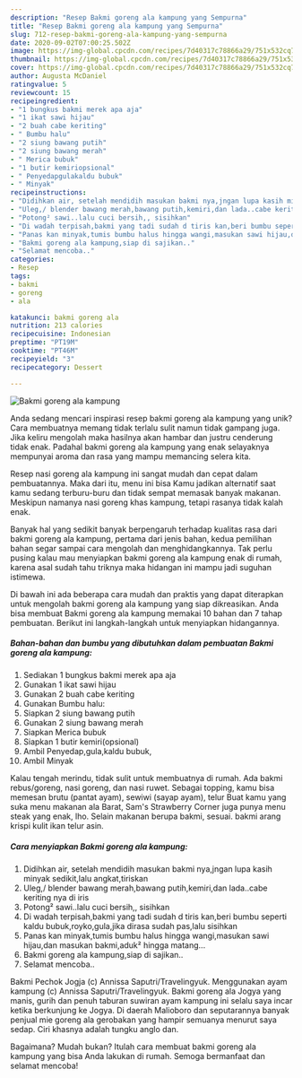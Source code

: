 ```yaml
---
description: "Resep Bakmi goreng ala kampung yang Sempurna"
title: "Resep Bakmi goreng ala kampung yang Sempurna"
slug: 712-resep-bakmi-goreng-ala-kampung-yang-sempurna
date: 2020-09-02T07:00:25.502Z
image: https://img-global.cpcdn.com/recipes/7d40317c78866a29/751x532cq70/bakmi-goreng-ala-kampung-foto-resep-utama.jpg
thumbnail: https://img-global.cpcdn.com/recipes/7d40317c78866a29/751x532cq70/bakmi-goreng-ala-kampung-foto-resep-utama.jpg
cover: https://img-global.cpcdn.com/recipes/7d40317c78866a29/751x532cq70/bakmi-goreng-ala-kampung-foto-resep-utama.jpg
author: Augusta McDaniel
ratingvalue: 5
reviewcount: 15
recipeingredient:
- "1 bungkus bakmi merek apa aja"
- "1 ikat sawi hijau"
- "2 buah cabe keriting"
- " Bumbu halu"
- "2 siung bawang putih"
- "2 siung bawang merah"
- " Merica bubuk"
- "1 butir kemiriopsional"
- " Penyedapgulakaldu bubuk"
- " Minyak"
recipeinstructions:
- "Didihkan air, setelah mendidih masukan bakmi nya,jngan lupa kasih minyak sedikit,lalu angkat,tiriskan"
- "Uleg,/ blender bawang merah,bawang putih,kemiri,dan lada..cabe keriting nya di iris"
- "Potong² sawi..lalu cuci bersih,, sisihkan"
- "Di wadah terpisah,bakmi yang tadi sudah d tiris kan,beri bumbu seperti kaldu bubuk,royko,gula,jika dirasa sudah pas,lalu sisihkan"
- "Panas kan minyak,tumis bumbu halus hingga wangi,masukan sawi hijau,dan masukan bakmi,aduk² hingga matang..."
- "Bakmi goreng ala kampung,siap di sajikan.."
- "Selamat mencoba.."
categories:
- Resep
tags:
- bakmi
- goreng
- ala

katakunci: bakmi goreng ala 
nutrition: 213 calories
recipecuisine: Indonesian
preptime: "PT19M"
cooktime: "PT46M"
recipeyield: "3"
recipecategory: Dessert

---
```



![Bakmi goreng ala kampung](https://img-global.cpcdn.com/recipes/7d40317c78866a29/751x532cq70/bakmi-goreng-ala-kampung-foto-resep-utama.jpg)

Anda sedang mencari inspirasi resep bakmi goreng ala kampung yang unik? Cara membuatnya memang tidak terlalu sulit namun tidak gampang juga. Jika keliru mengolah maka hasilnya akan hambar dan justru cenderung tidak enak. Padahal bakmi goreng ala kampung yang enak selayaknya mempunyai aroma dan rasa yang mampu memancing selera kita.

Resep nasi goreng ala kampung ini sangat mudah dan cepat dalam pembuatannya. Maka dari itu, menu ini bisa Kamu jadikan alternatif saat kamu sedang terburu-buru dan tidak sempat memasak banyak makanan. Meskipun namanya nasi goreng khas kampung, tetapi rasanya tidak kalah enak.

Banyak hal yang sedikit banyak berpengaruh terhadap kualitas rasa dari bakmi goreng ala kampung, pertama dari jenis bahan, kedua pemilihan bahan segar sampai cara mengolah dan menghidangkannya. Tak perlu pusing kalau mau menyiapkan bakmi goreng ala kampung enak di rumah, karena asal sudah tahu triknya maka hidangan ini mampu jadi suguhan istimewa.


Di bawah ini ada beberapa cara mudah dan praktis yang dapat diterapkan untuk mengolah bakmi goreng ala kampung yang siap dikreasikan. Anda bisa membuat Bakmi goreng ala kampung memakai 10 bahan dan 7 tahap pembuatan. Berikut ini langkah-langkah untuk menyiapkan hidangannya.

<!--inarticleads1-->

##### Bahan-bahan dan bumbu yang dibutuhkan dalam pembuatan Bakmi goreng ala kampung:

1. Sediakan 1 bungkus bakmi merek apa aja
1. Gunakan 1 ikat sawi hijau
1. Gunakan 2 buah cabe keriting
1. Gunakan  Bumbu halu:
1. Siapkan 2 siung bawang putih
1. Gunakan 2 siung bawang merah
1. Siapkan  Merica bubuk
1. Siapkan 1 butir kemiri(opsional)
1. Ambil  Penyedap,gula,kaldu bubuk,
1. Ambil  Minyak


Kalau tengah merindu, tidak sulit untuk membuatnya di rumah. Ada bakmi rebus/goreng, nasi goreng, dan nasi ruwet. Sebagai topping, kamu bisa memesan brutu (pantat ayam), sewiwi (sayap ayam), telur Buat kamu yang suka menu makanan ala Barat, Sam&#39;s Strawberry Corner juga punya menu steak yang enak, lho. Selain makanan berupa bakmi, sesuai. bakmi arang krispi kulit ikan telur asin. 

<!--inarticleads2-->

##### Cara menyiapkan Bakmi goreng ala kampung:

1. Didihkan air, setelah mendidih masukan bakmi nya,jngan lupa kasih minyak sedikit,lalu angkat,tiriskan
1. Uleg,/ blender bawang merah,bawang putih,kemiri,dan lada..cabe keriting nya di iris
1. Potong² sawi..lalu cuci bersih,, sisihkan
1. Di wadah terpisah,bakmi yang tadi sudah d tiris kan,beri bumbu seperti kaldu bubuk,royko,gula,jika dirasa sudah pas,lalu sisihkan
1. Panas kan minyak,tumis bumbu halus hingga wangi,masukan sawi hijau,dan masukan bakmi,aduk² hingga matang...
1. Bakmi goreng ala kampung,siap di sajikan..
1. Selamat mencoba..


Bakmi Pechok Jogja (c) Annissa Saputri/Travelingyuk. Menggunakan ayam kampung (c) Annissa Saputri/Travelingyuk. Bakmi goreng ala Jogya yang manis, gurih dan penuh taburan suwiran ayam kampung ini selalu saya incar ketika berkunjung ke Jogya. Di daerah Malioboro dan seputarannya banyak penjual mie goreng ala gerobakan yang hampir semuanya menurut saya sedap. Ciri khasnya adalah tungku anglo dan. 

Bagaimana? Mudah bukan? Itulah cara membuat bakmi goreng ala kampung yang bisa Anda lakukan di rumah. Semoga bermanfaat dan selamat mencoba!
